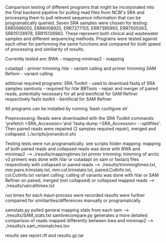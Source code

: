 Camparison testing of different programs that might be incorporated into the final backend pipeline for pulling read files from NCBI's SRA and processing them to pull relevent sequence information that can be programatically queried.
Seven SRA samples were chosen for testing: ERR5996055, ERR6008925, ERR7277155, ERR7395993, ERR7505063, SRR15128978, SRR15128983.  These represent both clinical and wastewater samples and different sequencing methods.  Programs were tested against each other for performing the same functions and compared for both speed of processing and similiarity of results.

Currently tested are:
BWA - mapping
minimap2 - mapping

cutadapt - primer trimming
iVar - variant calling and primer trimming
SAM Refienr - variant calling

aditional required programs:
SRA Toolkit - used to download fastq of SRA samples
samtools - required for iVar
BBTools - repair and merger of paired reads, potentially necessary for all and benificial for SAM Refiner respectively
fastx toolkit - benificial for SAM Refiner

All programs can be installed by running 'bash configure.sh'

Preprocessing:
Reads were downloaded with the SRA Toolkit commands 'prefetch <SRA_Accession>'and 'fastq-dump <SRA_Accession> --splitfiles'.
Then paired reads were repaired (2 samples required repair), merged and collapsed. (./scripts/joinandcol.sh)

Testing
tests were run programatically.  see scripts folder
mapping:
mapping of both paired reads and collapsed reads was done with BWA and minimap2 --> ./results/mappingtimes.txt
primer trimming:
trimming of arctic v3 primers was done with iVar or cutadapt on sam or fasta/q files respectively with collapsed or paired reads --> ./results/trimmingtimes.txt, mm.pairs.trimstats.txt, mm.col.trimstats.txt, paired.CutInfo.txt, col.CutInfo.txt
variant calling:
calling of variants was done with iVar or SAM Refiner on paired, merged (not collapsed) or collapsed mapped reads --> ./results/varcalltimes.txt

run times for each input-process were recorded
results were further compaired for similiarities/differences manually or programatically

samstats.py pulled general mapping stats from each sam --> ./results/SAM_stats.txt
samlinecompare.py generates a more detailed comparison of reads mapped differently between bwa and minimap2 --> ./results/x.sam_mismatches.tsv


results
see report.rtf
and results.gz.tar
